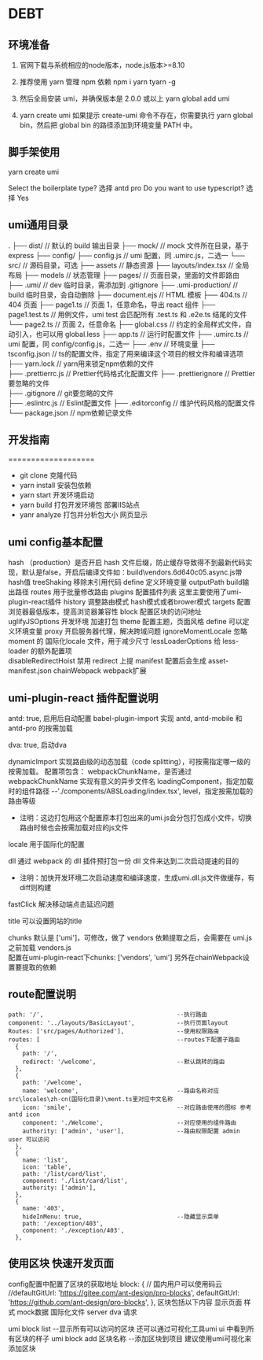 # DEBT

## 环境准备

1. 官网下载与系统相应的node版本，node.js版本>=8.10

2. 推荐使用 yarn 管理 npm 依赖
npm i yarn tyarn -g

3. 然后全局安装 umi，并确保版本是 2.0.0 或以上
yarn global add umi

4. yarn create umi
如果提示 create-umi 命令不存在，你需要执行 yarn global bin，然后把 global bin 的路径添加到环境变量 PATH 中。

## 脚手架使用

yarn create umi

Select the boilerplate type? 选择 antd pro
Do you want to use typescript? 选择 Yes

## umi通用目录

.
├── dist/                          // 默认的 build 输出目录
├── mock/                          // mock 文件所在目录，基于 express
├── config/
    ├── config.js                  // umi 配置，同 .umirc.js，二选一
└── src/                           // 源码目录，可选
    ├── assets                     // 静态资源
    ├── layouts/index.tsx          // 全局布局
    ├── models                     // 状态管理
    ├── pages/                     // 页面目录，里面的文件即路由
        ├── .umi/                  // dev 临时目录，需添加到 .gitignore
        ├── .umi-production/       // build 临时目录，会自动删除
        ├── document.ejs           // HTML 模板
        ├── 404.ts                 // 404 页面
        ├── page1.ts               // 页面 1，任意命名，导出 react 组件
        ├── page1.test.ts          // 用例文件，umi test 会匹配所有 .test.ts 和 .e2e.ts 结尾的文件
        └── page2.ts               // 页面 2，任意命名
    ├── global.css                 // 约定的全局样式文件，自动引入，也可以用 global.less
    ├── app.ts                     // 运行时配置文件
├── .umirc.ts                      // umi 配置，同 config/config.js，二选一
├── .env                           // 环境变量
├── tsconfig.json                  // ts的配置文件，指定了用来编译这个项目的根文件和编译选项
├── yarn.lock                      // yarn用来锁定npm依赖的文件     
├── .prettierrc.js                 // Prettier代码格式化配置文件
├── .prettierignore                // Prettier要忽略的文件     
├── .gitignore                     // git要忽略的文件     
├── .eslintrc.js                   // Eslint配置文件
├── .editorconfig                  // 维护代码风格的配置文件
└── package.json                   // npm依赖记录文件

## 开发指南
===================
>
- git clone                 克隆代码
- yarn install              安装包依赖
- yarn start                开发环境启动
- yarn build                打包开发环境包  部署IIS站点
- yanr analyze              打包并分析包大小 网页显示

## umi config基本配置

hash                        （production）是否开启 hash 文件后缀，防止缓存导致得不到最新代码实现，默认是false，开启后编译文件如：build\vendors.6d640c05.async.js带hash值
treeShaking                  移除未引用代码
define                       定义环境变量
outputPath                   build输出路径
routes                       用于批量修改路由
plugins                      配置插件列表 这里主要使用了umi-plugin-react插件
history                      调整路由模式 hash模式或者brower模式
targets                      配置浏览器最低版本，提高浏览器兼容性
block                        配置区块的访问地址     
uglifyJSOptions              开发环境 加速打包
theme                        配置主题，页面风格
define                       可以定义环境变量
proxy                        开启服务器代理，解决跨域问题
ignoreMomentLocale           忽略 moment 的 国际化locale 文件，用于减少尺寸
lessLoaderOptions            给 less-loader 的额外配置项   
disableRedirectHoist         禁用 redirect 上提
manifest                     配置后会生成 asset-manifest.json
chainWebpack                 webpack扩展

## umi-plugin-react 插件配置说明

antd: true,         启用后自动配置 babel-plugin-import 实现 antd, antd-mobile 和 antd-pro 的按需加载

dva: true,          启动dva

dynamicImport       实现路由级的动态加载（code splitting），可按需指定哪一级的按需加载。
    配置项包含：
        webpackChunkName，是否通过 webpackChunkName 实现有意义的异步文件名
        loadingComponent，指定加载时的组件路径              --'./components/ABSLoading/index.tsx',
        level，指定按需加载的路由等级
* 注明：这边打包用这个配置原本打包出来的umi.js会分包打包成小文件，切换路由时候也会按需加载对应的js文件



locale              用于国际化的配置

dll                 通过 webpack 的 dll 插件预打包一份 dll 文件来达到二次启动提速的目的
* 注明：加快开发环境二次启动速度和编译速度，生成umi.dll.js文件做缓存，有diff则构建

fastClick           解决移动端点击延迟问题

title               可以设置网站的title

chunks              默认是 ['umi']，可修改，做了 vendors 依赖提取之后，会需要在 umi.js 之前加载 vendors.js      
                    配置在umi-plugin-react下chunks: ['vendors', 'umi']
                    另外在chainWebpack设置要提取的依赖

## route配置说明

    path: '/',                                      --执行路由
    component: '../layouts/BasicLayout',            --执行页面layout
    Routes: ['src/pages/Authorized'],               --使用权限路由
    routes: [                                       --routes下配置子路由
      {
        path: '/',                                  
        redirect: '/welcome',                       --默认跳转的路由
      },
      {
        path: '/welcome',                           
        name: 'welcome',                            --路由名称对应 src\locales\zh-cn(国际化目录)\ment.ts里对应中文名称
        icon: 'smile',                              --对应路由使用的图标 参考 antd icon
        component: './Welcome',                     --对应使用的组件路由
        authority: ['admin', 'user'],               --路由权限配置 admin user 可以访问
      },
      {
        name: 'list',
        icon: 'table',
        path: '/list/card/list',
        component: './list/card/list',
        authority: ['admin'],
      },
      {
        name: '403',
        hideInMenu: true,                           --隐藏显示菜单
        path: '/exception/403',
        component: './exception/403',
      },

## 使用区块 快速开发页面

config配置中配置了区块的获取地址
    block: {
        // 国内用户可以使用码云
        //defaultGitUrl: 'https://gitee.com/ant-design/pro-blocks',
        defaultGitUrl: 'https://github.com/ant-design/pro-blocks',
    },
区块包括以下内容
    显示页面   样式  mock数据   国际化文件      server dva 请求

umi block list          --显示所有可以访问的区块     还可以通过可视化工具umi ui 中看到所有区块的样子
umi block add 区块名称   --添加区块到项目   建议使用umi可视化来添加区块
